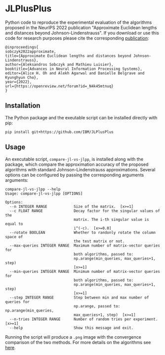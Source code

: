 # JLPlusPlus
Python code to reproduce the experimental evaluation of the algorithms proposed in the NeurIPS 2022 publication "Approximate Euclidean lengths and distances beyond Johnson-Lindenstrauss".
If you download or use this code for research purposes please cite the corresponding [publication](https://openreview.net/forum?id=_N4k45mtnuq):

```
@inproceedings{
sobczyk2022approximate,
title={Approximate Euclidean lengths and distances beyond Johnson-Lindenstrauss},
author={Aleksandros Sobczyk and Mathieu Luisier},
booktitle={Advances in Neural Information Processing Systems},
editor={Alice H. Oh and Alekh Agarwal and Danielle Belgrave and Kyunghyun Cho},
year={2022},
url={https://openreview.net/forum?id=_N4k45mtnuq}
}
```

## Installation
The Python package and the exeutable script can be installed directly with pip:
```
pip install git+https://github.com/IBM/JLPlusPlus
```

## Usage
An executable script, `compare-jl-vs-jlpp`, is installed along with the package, which compare the approximation accuracy of the proposed algorithms with standard Johnson-Lindenstrauss approximations.
Several options can be configured by passing the corresponding arguments arguments:
```
compare-jl-vs-jlpp --help
Usage: compare-jl-vs-jlpp [OPTIONS]

Options:
  --n INTEGER RANGE            Size of the matrix.  [x>=1]
  --c FLOAT RANGE              Decay factor for the singular values of the
                               matrix. The i-th singular value is equal to
                               i^(-c).  [x>=0.0]
  --rotate BOOLEAN             Whether to randonly rotate the column space of
                               the test matrix or not.
  --max-queries INTEGER RANGE  Maximum number of matrix-vector queries for
                               both algorithms, passed to:
                               np.arange(min_queries, max_queries+1, step)
                               [x>=1]
  --min-queries INTEGER RANGE  Minimum number of matrix-vector queries for
                               both algorithms, passed to:
                               np.arange(min_queries, max_queries+1, step)
                               [x>=1]
  --step INTEGER RANGE         Step between min and max number of queries for
                               np.arange, passed to: np.arange(min_queries,
                               max_queries+1, step)  [x>=1]
  --n-tries INTEGER RANGE      Number of random tries per experiment.  [x>=1]
  --help                       Show this message and exit.
```
Running the script will produce a `.png` image with the convergence comparison of the two methods.
For more details on the algorithms see [here](https://openreview.net/forum?id=_N4k45mtnuq).
